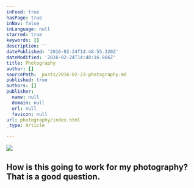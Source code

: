 ```yaml
---
inFeed: true
hasPage: true
inNav: false
inLanguage: null
starred: true
keywords: []
description: ''
datePublished: '2016-02-24T14:48:55.320Z'
dateModified: '2016-02-24T14:48:16.966Z'
title: Photography
author: []
sourcePath: _posts/2016-02-23-photography.md
published: true
authors: []
publisher:
  name: null
  domain: null
  url: null
  favicon: null
url: photography/index.html
_type: Article

---
```

![](https://s3-us-west-2.amazonaws.com/the-grid-img/p/e3b66fa5e7396beaa05a4f8a5b2c7349d978f0c5.jpg)

## How is this going to work for my photography? That is a good question.